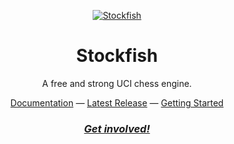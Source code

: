 <div align="center">

[![Stockfish][stockfish128-logo]][website-link]

</div>

<h1 align="center">
Stockfish
</h1>

<p align="center">
A free and strong UCI chess engine.
<p>

<div align="center">
  <a href="https://github.com/official-stockfish/Stockfish/wiki">Documentation</a> —
  <a href="https://github.com/official-stockfish/Stockfish/releases">Latest Release</a> —
  <a href="https://github.com/official-stockfish/Stockfish/wiki/Developers#participating-in-the-project">Getting Started</a>
</div>

<h3 align="center">
<a href="https://discord.gg/GWDRS3kU6R"><i>Get involved!</i></a>
</h3>

[stockfish128-logo]: https://stockfishchess.org/images/logo/icon_128x128.png
[website-link]: https://stockfishchess.org
